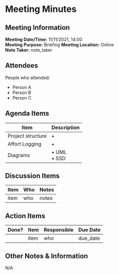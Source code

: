 # Meeting Minutes
## Meeting Information
**Meeting Date/Time:** 11/11/2021, 14:00  
**Meeting Purpose:** Briefing
**Meeting Location:** Online  
**Note Taker:** note_taker  

## Attendees
People who attended:
- Person A
- Person B
- Person C

## Agenda Items

Item | Description
---- | ----
Project structure | • 
Affort Logging | •
Diagrams | • UML <br>• SSD

## Discussion Items
Item | Who | Notes |
---- | ---- | ---- |
item | who | notes |


## Action Items
| Done? | Item | Responsible | Due Date |
| ---- | ---- | ---- | ---- |
| | item | who | due_date |

## Other Notes & Information
N/A
